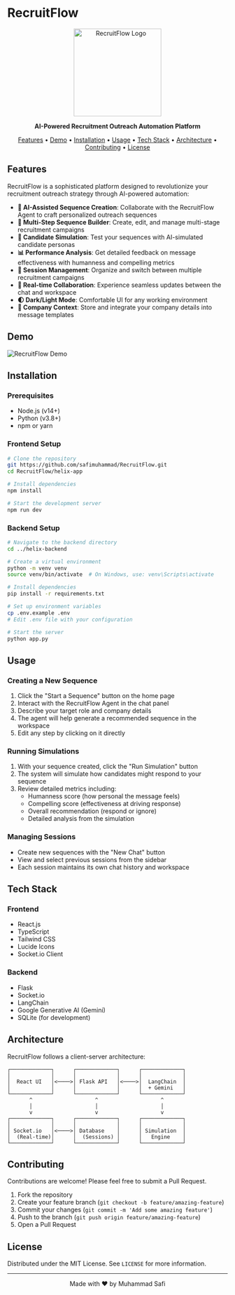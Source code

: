 # RecruitFlow

<p align="center">
  <img src="recruitflow.avif" alt="RecruitFlow Logo" width="200"/>
</p>

<p align="center">
  <strong>AI-Powered Recruitment Outreach Automation Platform</strong>
</p>

<p align="center">
  <a href="#features">Features</a> •
  <a href="#demo">Demo</a> •
  <a href="#installation">Installation</a> •
  <a href="#usage">Usage</a> •
  <a href="#tech-stack">Tech Stack</a> •
  <a href="#architecture">Architecture</a> •
  <a href="#contributing">Contributing</a> •
  <a href="#license">License</a>
</p>

## Features

RecruitFlow is a sophisticated platform designed to revolutionize your recruitment outreach strategy through AI-powered automation:

- **🤖 AI-Assisted Sequence Creation**: Collaborate with the RecruitFlow Agent to craft personalized outreach sequences
- **📝 Multi-Step Sequence Builder**: Create, edit, and manage multi-stage recruitment campaigns
- **🧪 Candidate Simulation**: Test your sequences with AI-simulated candidate personas
- **📊 Performance Analysis**: Get detailed feedback on message effectiveness with humanness and compelling metrics
- **📁 Session Management**: Organize and switch between multiple recruitment campaigns
- **🔄 Real-time Collaboration**: Experience seamless updates between the chat and workspace
- **🌓 Dark/Light Mode**: Comfortable UI for any working environment
- **🏢 Company Context**: Store and integrate your company details into message templates

## Demo

![RecruitFlow Demo](https://your-demo-gif-url-here.com/demo.gif)

## Installation

### Prerequisites

- Node.js (v14+)
- Python (v3.8+)
- npm or yarn

### Frontend Setup

```bash
# Clone the repository
git https://github.com/safimuhammad/RecruitFlow.git
cd RecruitFlow/helix-app

# Install dependencies
npm install

# Start the development server
npm run dev
```

### Backend Setup

```bash
# Navigate to the backend directory
cd ../helix-backend

# Create a virtual environment
python -m venv venv
source venv/bin/activate  # On Windows, use: venv\Scripts\activate

# Install dependencies
pip install -r requirements.txt

# Set up environment variables
cp .env.example .env
# Edit .env file with your configuration

# Start the server
python app.py
```

## Usage

### Creating a New Sequence

1. Click the "Start a Sequence" button on the home page
2. Interact with the RecruitFlow Agent in the chat panel
3. Describe your target role and company details
4. The agent will help generate a recommended sequence in the workspace
5. Edit any step by clicking on it directly

### Running Simulations

1. With your sequence created, click the "Run Simulation" button
2. The system will simulate how candidates might respond to your sequence
3. Review detailed metrics including:
   - Humanness score (how personal the message feels)
   - Compelling score (effectiveness at driving response)
   - Overall recommendation (respond or ignore)
   - Detailed analysis from the simulation

### Managing Sessions

- Create new sequences with the "New Chat" button
- View and select previous sessions from the sidebar
- Each session maintains its own chat history and workspace

## Tech Stack

### Frontend
- React.js
- TypeScript
- Tailwind CSS
- Lucide Icons
- Socket.io Client

### Backend
- Flask
- Socket.io
- LangChain
- Google Generative AI (Gemini)
- SQLite (for development)

## Architecture

RecruitFlow follows a client-server architecture:

```
┌─────────────┐      ┌─────────────┐      ┌─────────────┐
│             │      │             │      │             │
│  React UI   │<────>│ Flask API   │<────>│  LangChain  │
│             │      │             │      │  + Gemini   │
└─────────────┘      └─────────────┘      └─────────────┘
       ^                    ^                    ^
       │                    │                    │
       v                    v                    v
┌─────────────┐      ┌─────────────┐      ┌─────────────┐
│             │      │             │      │             │
│ Socket.io   │<────>│ Database    │      │ Simulation  │
│  (Real-time)│      │  (Sessions) │      │   Engine    │
└─────────────┘      └─────────────┘      └─────────────┘
```

## Contributing

Contributions are welcome! Please feel free to submit a Pull Request.

1. Fork the repository
2. Create your feature branch (`git checkout -b feature/amazing-feature`)
3. Commit your changes (`git commit -m 'Add some amazing feature'`)
4. Push to the branch (`git push origin feature/amazing-feature`)
5. Open a Pull Request

## License

Distributed under the MIT License. See `LICENSE` for more information.

---

<p align="center">
  Made with ❤️ by Muhammad Safi
</p>